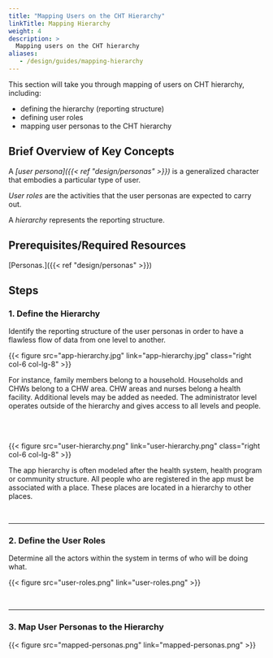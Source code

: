 ```yaml
---
title: "Mapping Users on the CHT Hierarchy"
linkTitle: Mapping Hierarchy
weight: 4
description: >
  Mapping users on the CHT hierarchy
aliases:
   - /design/guides/mapping-hierarchy
---
```


This section will take you through mapping of users on CHT hierarchy, including:

- defining the hierarchy (reporting structure)
- defining user roles
- mapping user personas to the CHT hierarchy

## Brief Overview of Key Concepts

A *[user persona]({{< ref "design/personas" >}})* is a generalized character that embodies a particular type of user.

*User roles* are the activities that the user personas are expected to carry out.

A *hierarchy* represents the reporting structure.

## Prerequisites/Required Resources

[Personas.]({{< ref "design/personas" >}})

## Steps

### 1. Define the Hierarchy

Identify the reporting structure of the user personas in order to have a flawless flow of data from one level to another.

{{< figure src="app-hierarchy.jpg" link="app-hierarchy.jpg" class="right col-6 col-lg-8" >}}

For instance, family members belong to a household. Households and CHWs belong to a CHW area. CHW areas and nurses belong a health facility. Additional levels may be added as needed. The administrator level operates outside of the hierarchy and gives access to all levels and people.

<br clear="all">

<br clear="all">

{{< figure src="user-hierarchy.png" link="user-hierarchy.png" class="right col-6 col-lg-8" >}}

The app hierarchy is often modeled after the health system, health program or community structure. All people who are registered in the app must be associated with a place. These places are located in a hierarchy to other places.

<br clear="all">

 *****

### 2. Define the User Roles

Determine all the actors within the system in terms of who will be doing what.

{{< figure src="user-roles.png" link="user-roles.png" >}}

<br clear="all">

 *****

### 3. Map User Personas to the Hierarchy

{{< figure src="mapped-personas.png" link="mapped-personas.png" >}}
